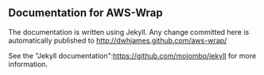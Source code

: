 ## Documentation for AWS-Wrap

The documentation is written using Jekyll. Any change committed here is automatically published to http://dwhjames.github.com/aws-wrap/

See the "Jekyll documentation":https://github.com/mojombo/jekyll for more information.

